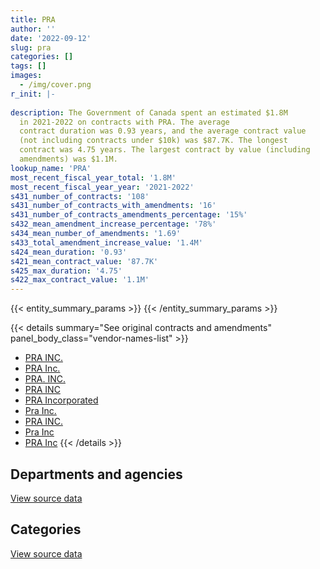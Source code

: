 ```yaml
---
title: PRA
author: ''
date: '2022-09-12'
slug: pra
categories: []
tags: []
images:
  - /img/cover.png
r_init: |-
  
description: The Government of Canada spent an estimated $1.8M
  in 2021-2022 on contracts with PRA. The average
  contract duration was 0.93 years, and the average contract value
  (not including contracts under $10k) was $87.7K. The longest
  contract was 4.75 years. The largest contract by value (including
  amendments) was $1.1M.
lookup_name: 'PRA'
most_recent_fiscal_year_total: '1.8M'
most_recent_fiscal_year_year: '2021-2022'
s431_number_of_contracts: '108'
s431_number_of_contracts_with_amendments: '16'
s431_number_of_contracts_amendments_percentage: '15%'
s432_mean_amendment_increase_percentage: '78%'
s434_mean_number_of_amendments: '1.69'
s433_total_amendment_increase_value: '1.4M'
s424_mean_duration: '0.93'
s421_mean_contract_value: '87.7K'
s425_max_duration: '4.75'
s422_max_contract_value: '1.1M'
---
```


<script src="/rmarkdown-libs/htmlwidgets/htmlwidgets.js"></script>
<link href="/rmarkdown-libs/datatables-css/datatables-crosstalk.css" rel="stylesheet" />
<script src="/rmarkdown-libs/datatables-binding/datatables.js"></script>
<script src="/rmarkdown-libs/jquery/jquery-3.6.0.min.js"></script>
<link href="/rmarkdown-libs/dt-core-bootstrap/css/dataTables.bootstrap.min.css" rel="stylesheet" />
<link href="/rmarkdown-libs/dt-core-bootstrap/css/dataTables.bootstrap.extra.css" rel="stylesheet" />
<script src="/rmarkdown-libs/dt-core-bootstrap/js/jquery.dataTables.min.js"></script>
<script src="/rmarkdown-libs/dt-core-bootstrap/js/dataTables.bootstrap.min.js"></script>
<link href="/rmarkdown-libs/crosstalk/css/crosstalk.min.css" rel="stylesheet" />
<script src="/rmarkdown-libs/crosstalk/js/crosstalk.min.js"></script>
<script src="/rmarkdown-libs/htmlwidgets/htmlwidgets.js"></script>
<link href="/rmarkdown-libs/datatables-css/datatables-crosstalk.css" rel="stylesheet" />
<script src="/rmarkdown-libs/datatables-binding/datatables.js"></script>
<script src="/rmarkdown-libs/jquery/jquery-3.6.0.min.js"></script>
<link href="/rmarkdown-libs/dt-core-bootstrap/css/dataTables.bootstrap.min.css" rel="stylesheet" />
<link href="/rmarkdown-libs/dt-core-bootstrap/css/dataTables.bootstrap.extra.css" rel="stylesheet" />
<script src="/rmarkdown-libs/dt-core-bootstrap/js/jquery.dataTables.min.js"></script>
<script src="/rmarkdown-libs/dt-core-bootstrap/js/dataTables.bootstrap.min.js"></script>
<link href="/rmarkdown-libs/crosstalk/css/crosstalk.min.css" rel="stylesheet" />
<script src="/rmarkdown-libs/crosstalk/js/crosstalk.min.js"></script>

{{< entity_summary_params >}}
{{< /entity_summary_params >}}

{{< details summary="See original contracts and amendments" panel_body_class="vendor-names-list" >}}
- [PRA INC.](https://search.open.canada.ca/en/ct/?sort=contract_value_f%20desc&page=1&search_text=%22PRA%20INC.%22)
- [PRA Inc.](https://search.open.canada.ca/en/ct/?sort=contract_value_f%20desc&page=1&search_text=%22PRA%20Inc.%22)
- [PRA. INC.](https://search.open.canada.ca/en/ct/?sort=contract_value_f%20desc&page=1&search_text=%22PRA.%20INC.%22)
- [PRA INC](https://search.open.canada.ca/en/ct/?sort=contract_value_f%20desc&page=1&search_text=%22PRA%20INC%22)
- [PRA Incorporated](https://search.open.canada.ca/en/ct/?sort=contract_value_f%20desc&page=1&search_text=%22PRA%20Incorporated%22)
- [Pra Inc.](https://search.open.canada.ca/en/ct/?sort=contract_value_f%20desc&page=1&search_text=%22Pra%20Inc.%22)
- [PRA INC.](https://search.open.canada.ca/en/ct/?sort=contract_value_f%20desc&page=1&search_text=%22PRA%20%20INC.%22)
- [Pra Inc](https://search.open.canada.ca/en/ct/?sort=contract_value_f%20desc&page=1&search_text=%22Pra%20Inc%22)
- [PRA Inc](https://search.open.canada.ca/en/ct/?sort=contract_value_f%20desc&page=1&search_text=%22PRA%20Inc%22)
{{< /details >}}

## Departments and agencies

<div id="htmlwidget-1" style="width:100%;height:auto;" class="datatables html-widget"></div>
<script type="application/json" data-for="htmlwidget-1">{"x":{"style":"bootstrap","filter":"none","vertical":false,"data":[["<a href=\"/departments/aafc-aac/\">Agriculture and Agri-Food Canada<\/a>","<a href=\"/departments/aandc-aadnc/\">Crown-Indigenous Relations and Northern Affairs Canada<\/a>","<a href=\"/departments/acoa-apeca/\">Atlantic Canada Opportunities Agency<\/a>","<a href=\"/departments/cbsa-asfc/\">Canada Border Services Agency<\/a>","<a href=\"/departments/cgc-ccg/\">Canadian Grain Commission<\/a>","<a href=\"/departments/cic/\">Immigration, Refugees and Citizenship Canada<\/a>","<a href=\"/departments/cics-scic/\">Canadian Intergovernmental Conference Secretariat<\/a>","<a href=\"/departments/csa-asc/\">Canadian Space Agency<\/a>","<a href=\"/departments/dfo-mpo/\">Fisheries and Oceans Canada<\/a>","<a href=\"/departments/dnd-mdn/\">National Defence<\/a>","<a href=\"/departments/ec/\">Environment and Climate Change Canada<\/a>","<a href=\"/departments/esdc-edsc/\">Employment and Social Development Canada<\/a>","<a href=\"/departments/hc-sc/\">Health Canada<\/a>","<a href=\"/departments/ic/\">Innovation, Science and Economic Development Canada<\/a>","<a href=\"/departments/infc/\">Infrastructure Canada<\/a>","<a href=\"/departments/irb-cisr/\">Immigration and Refugee Board of Canada<\/a>","<a href=\"/departments/jus/\">Department of Justice Canada<\/a>","<a href=\"/departments/nrc-cnrc/\">National Research Council Canada<\/a>","<a href=\"/departments/nrcan-rncan/\">Natural Resources Canada<\/a>","<a href=\"/departments/nserc-crsng/\">Natural Sciences and Engineering Research Council of Canada<\/a>","<a href=\"/departments/ocol-clo/\">Office of the Commissioner of Official Languages<\/a>","<a href=\"/departments/pch/\">Canadian Heritage<\/a>","<a href=\"/departments/phac-aspc/\">Public Health Agency of Canada<\/a>","<a href=\"/departments/ps-sp/\">Public Safety Canada<\/a>","<a href=\"/departments/sshrc-crsh/\">Social Sciences and Humanities Research Council of Canada<\/a>","<a href=\"/departments/tc/\">Transport Canada<\/a>","<a href=\"/departments/wage/\">Department for Women and Gender Equality<\/a>"],[95811.67,null,null,null,null,null,4212.08,161318.37,66606.55,13008.54,57527.6,57773.42,null,156261.67,null,null,279817.12,null,78096.74,53937.44,null,141313.18,162713.13,null,118019.06,null,null],[24351.5,null,null,25029.5,680.73,12014.92,19676.12,96441.66,70174.06,null,262758.04,159971.39,null,null,null,17771.97,284470.14,36044.47,58840.01,22101.47,null,76151.25,118995.87,108197.5,242832.8,37290,null],[null,null,null,null,12423.27,67468.42,null,71634.32,52880.59,null,334714.75,127472.61,16372.44,null,31786.68,36648.42,235662.58,106066.36,null,31750.09,15750,23117.06,27916.65,null,26216,null,null],[4433.33,4332.29,24901.81,null,null,67468.42,null,49072.33,38505.45,null,438733.18,38764.25,118447.86,null,46166.37,12249.61,235662.58,27405.32,null,100788.94,null,188377.83,null,18186.7,74844.23,null,277305]],"container":"<table class=\"table table-striped table-hover row-border order-column display\">\n  <thead>\n    <tr>\n      <th>Department<\/th>\n      <th>2018-2019<\/th>\n      <th>2019-2020<\/th>\n      <th>2020-2021<\/th>\n      <th>2021-2022<\/th>\n    <\/tr>\n  <\/thead>\n<\/table>","options":{"order":[[4,"desc"]],"pageLength":10,"autoWidth":true,"columnDefs":[{"targets":1,"render":"function(data, type, row, meta) {\n    return type !== 'display' ? data : DTWidget.formatCurrency(data, \"$\", 2, 3, \",\", \".\", true, null);\n  }"},{"targets":2,"render":"function(data, type, row, meta) {\n    return type !== 'display' ? data : DTWidget.formatCurrency(data, \"$\", 2, 3, \",\", \".\", true, null);\n  }"},{"targets":3,"render":"function(data, type, row, meta) {\n    return type !== 'display' ? data : DTWidget.formatCurrency(data, \"$\", 2, 3, \",\", \".\", true, null);\n  }"},{"targets":4,"render":"function(data, type, row, meta) {\n    return type !== 'display' ? data : DTWidget.formatCurrency(data, \"$\", 2, 3, \",\", \".\", true, null);\n  }"},{"width":"16%","targets":[1,2,3,4]},{"className":"dt-right","targets":[1,2,3,4]}],"orderClasses":false}},"evals":["options.columnDefs.0.render","options.columnDefs.1.render","options.columnDefs.2.render","options.columnDefs.3.render"],"jsHooks":[]}</script>
<p class="text-right">
<a href="https://github.com/GoC-Spending/contracts-data/tree/main/data/out/vendors/pra/summary_by_fiscal_year_by_department.csv" class="source-data-link btn btn-link">View source data</a>
</p>

## Categories

<div id="htmlwidget-2" style="width:100%;height:auto;" class="datatables html-widget"></div>
<script type="application/json" data-for="htmlwidget-2">{"x":{"style":"bootstrap","filter":"none","vertical":false,"data":[["<a href=\"/categories/office_management/\">Office management<\/a>","<a href=\"/categories/defence/\">Defence<\/a>","<a href=\"/categories/professional_services/\">Professional services<\/a>","<a href=\"/categories/information_technology/\">Information technology<\/a>","<a href=\"/categories/human_capital/\">Human capital<\/a>"],[6537.46,13008.54,1366801.47,36395.59,23673.5],[10473.75,null,1626824.33,36495.31,null],[null,null,1181484.64,36395.59,null],[null,null,1765645.47,null,null]],"container":"<table class=\"table table-striped table-hover row-border order-column display\">\n  <thead>\n    <tr>\n      <th>Category<\/th>\n      <th>2018-2019<\/th>\n      <th>2019-2020<\/th>\n      <th>2020-2021<\/th>\n      <th>2021-2022<\/th>\n    <\/tr>\n  <\/thead>\n<\/table>","options":{"order":[[4,"desc"]],"dom":"t","pageLength":30,"autoWidth":true,"columnDefs":[{"targets":1,"render":"function(data, type, row, meta) {\n    return type !== 'display' ? data : DTWidget.formatCurrency(data, \"$\", 2, 3, \",\", \".\", true, null);\n  }"},{"targets":2,"render":"function(data, type, row, meta) {\n    return type !== 'display' ? data : DTWidget.formatCurrency(data, \"$\", 2, 3, \",\", \".\", true, null);\n  }"},{"targets":3,"render":"function(data, type, row, meta) {\n    return type !== 'display' ? data : DTWidget.formatCurrency(data, \"$\", 2, 3, \",\", \".\", true, null);\n  }"},{"targets":4,"render":"function(data, type, row, meta) {\n    return type !== 'display' ? data : DTWidget.formatCurrency(data, \"$\", 2, 3, \",\", \".\", true, null);\n  }"},{"width":"16%","targets":[1,2,3,4]},{"className":"dt-right","targets":[1,2,3,4]}],"orderClasses":false,"lengthMenu":[10,25,30,50,100]}},"evals":["options.columnDefs.0.render","options.columnDefs.1.render","options.columnDefs.2.render","options.columnDefs.3.render"],"jsHooks":[]}</script>
<p class="text-right">
<a href="https://github.com/GoC-Spending/contracts-data/tree/main/data/out/vendors/pra/summary_by_fiscal_year_by_category.csv" class="source-data-link btn btn-link">View source data</a>
</p>
